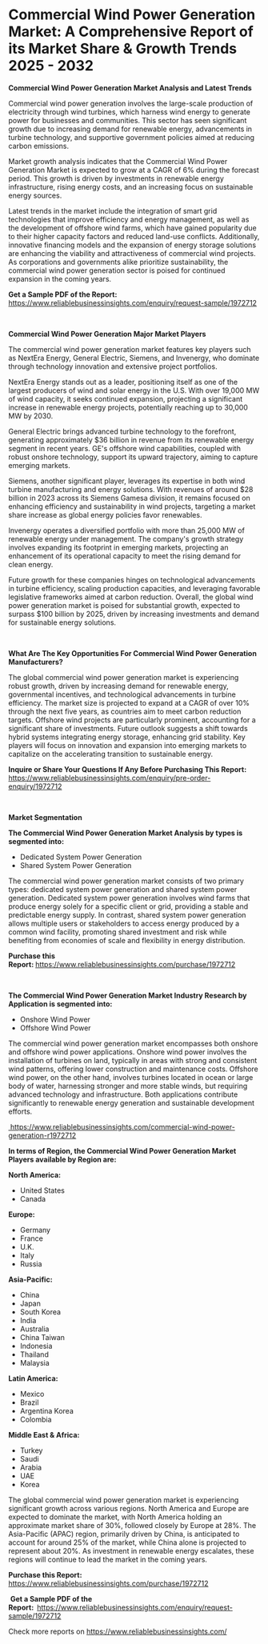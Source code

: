 <p><h1>Commercial Wind Power Generation Market: A Comprehensive Report of its Market Share & Growth Trends 2025 - 2032</h1></p><p><strong>Commercial Wind Power Generation Market Analysis and Latest Trends</strong></p>
<p><p>Commercial wind power generation involves the large-scale production of electricity through wind turbines, which harness wind energy to generate power for businesses and communities. This sector has seen significant growth due to increasing demand for renewable energy, advancements in turbine technology, and supportive government policies aimed at reducing carbon emissions. </p><p>Market growth analysis indicates that the Commercial Wind Power Generation Market is expected to grow at a CAGR of 6% during the forecast period. This growth is driven by investments in renewable energy infrastructure, rising energy costs, and an increasing focus on sustainable energy sources. </p><p>Latest trends in the market include the integration of smart grid technologies that improve efficiency and energy management, as well as the development of offshore wind farms, which have gained popularity due to their higher capacity factors and reduced land-use conflicts. Additionally, innovative financing models and the expansion of energy storage solutions are enhancing the viability and attractiveness of commercial wind projects. As corporations and governments alike prioritize sustainability, the commercial wind power generation sector is poised for continued expansion in the coming years.</p></p>
<p><strong>Get a Sample PDF of the Report:&nbsp;</strong> <a href="https://www.reliablebusinessinsights.com/enquiry/request-sample/1972712?utm_campaign=3273&utm_medium=2&utm_source=Github&utm_content=ia&utm_term=07042025&utm_id=commercial-wind-power-generation">https://www.reliablebusinessinsights.com/enquiry/request-sample/1972712</a></p>
<p>&nbsp;</p>
<p><strong>Commercial Wind Power Generation Major Market Players</strong></p>
<p><p>The commercial wind power generation market features key players such as NextEra Energy, General Electric, Siemens, and Invenergy, who dominate through technology innovation and extensive project portfolios. </p><p>NextEra Energy stands out as a leader, positioning itself as one of the largest producers of wind and solar energy in the U.S. With over 19,000 MW of wind capacity, it seeks continued expansion, projecting a significant increase in renewable energy projects, potentially reaching up to 30,000 MW by 2030.</p><p>General Electric brings advanced turbine technology to the forefront, generating approximately $36 billion in revenue from its renewable energy segment in recent years. GE's offshore wind capabilities, coupled with robust onshore technology, support its upward trajectory, aiming to capture emerging markets.</p><p>Siemens, another significant player, leverages its expertise in both wind turbine manufacturing and energy solutions. With revenues of around $28 billion in 2023 across its Siemens Gamesa division, it remains focused on enhancing efficiency and sustainability in wind projects, targeting a market share increase as global energy policies favor renewables.</p><p>Invenergy operates a diversified portfolio with more than 25,000 MW of renewable energy under management. The company's growth strategy involves expanding its footprint in emerging markets, projecting an enhancement of its operational capacity to meet the rising demand for clean energy.</p><p>Future growth for these companies hinges on technological advancements in turbine efficiency, scaling production capacities, and leveraging favorable legislative frameworks aimed at carbon reduction. Overall, the global wind power generation market is poised for substantial growth, expected to surpass $100 billion by 2025, driven by increasing investments and demand for sustainable energy solutions.</p></p>
<p>&nbsp;</p>
<p><strong>What Are The Key Opportunities For Commercial Wind Power Generation Manufacturers?</strong></p>
<p><p>The global commercial wind power generation market is experiencing robust growth, driven by increasing demand for renewable energy, governmental incentives, and technological advancements in turbine efficiency. The market size is projected to expand at a CAGR of over 10% through the next five years, as countries aim to meet carbon reduction targets. Offshore wind projects are particularly prominent, accounting for a significant share of investments. Future outlook suggests a shift towards hybrid systems integrating energy storage, enhancing grid stability. Key players will focus on innovation and expansion into emerging markets to capitalize on the accelerating transition to sustainable energy.</p></p>
<p><strong>Inquire or Share Your Questions If Any Before Purchasing This Report:</strong> <a href="https://www.reliablebusinessinsights.com/enquiry/pre-order-enquiry/1972712?utm_campaign=3273&utm_medium=2&utm_source=Github&utm_content=ia&utm_term=07042025&utm_id=commercial-wind-power-generation">https://www.reliablebusinessinsights.com/enquiry/pre-order-enquiry/1972712</a></p>
<p>&nbsp;</p>
<p><strong>Market Segmentation</strong></p>
<p><strong>The Commercial Wind Power Generation Market Analysis by types is segmented into:</strong></p>
<p><ul><li>Dedicated System Power Generation</li><li>Shared System Power Generation</li></ul></p>
<p><p>The commercial wind power generation market consists of two primary types: dedicated system power generation and shared system power generation. Dedicated system power generation involves wind farms that produce energy solely for a specific client or grid, providing a stable and predictable energy supply. In contrast, shared system power generation allows multiple users or stakeholders to access energy produced by a common wind facility, promoting shared investment and risk while benefiting from economies of scale and flexibility in energy distribution.</p></p>
<p><strong>Purchase this Report:&nbsp;</strong><a href="https://www.reliablebusinessinsights.com/purchase/1972712?utm_campaign=3273&utm_medium=2&utm_source=Github&utm_content=ia&utm_term=07042025&utm_id=commercial-wind-power-generation">https://www.reliablebusinessinsights.com/purchase/1972712</a></p>
<p>&nbsp;</p>
<p><strong>The Commercial Wind Power Generation Market Industry Research by Application is segmented into:</strong></p>
<p><ul><li>Onshore Wind Power</li><li>Offshore Wind Power</li></ul></p>
<p><p>The commercial wind power generation market encompasses both onshore and offshore wind power applications. Onshore wind power involves the installation of turbines on land, typically in areas with strong and consistent wind patterns, offering lower construction and maintenance costs. Offshore wind power, on the other hand, involves turbines located in ocean or large body of water, harnessing stronger and more stable winds, but requiring advanced technology and infrastructure. Both applications contribute significantly to renewable energy generation and sustainable development efforts.</p></p>
<p><a href="https://www.reliablebusinessinsights.com/commercial-wind-power-generation-r1972712?utm_campaign=3273&utm_medium=2&utm_source=Github&utm_content=ia&utm_term=07042025&utm_id=commercial-wind-power-generation">&nbsp;https://www.reliablebusinessinsights.com/commercial-wind-power-generation-r1972712</a></p>
<p><strong>In terms of Region, the Commercial Wind Power Generation Market Players available by Region are:</strong></p>
<p>
    <p> <strong> North America: </strong>
        <ul>
            <li>United States</li>
            <li>Canada</li>
        </ul>
        </p> 
    <p> <strong> Europe: </strong>
        <ul>
            <li>Germany</li>
            <li>France</li>
            <li>U.K.</li>
            <li>Italy</li>
            <li>Russia</li>
        </ul>
        </p> 
    <p> <strong> Asia-Pacific: </strong>
        <ul>
            <li>China</li>
            <li>Japan</li>
            <li>South Korea</li>
            <li>India</li>
            <li>Australia</li>
            <li>China Taiwan</li>
            <li>Indonesia</li>
            <li>Thailand</li>
            <li>Malaysia</li>
        </ul>
        </p> 
    <p> <strong> Latin America: </strong>
        <ul>
            <li>Mexico</li>
            <li>Brazil</li>
            <li>Argentina Korea</li>
            <li>Colombia</li>
        </ul>
        </p> 
    <p> <strong> Middle East & Africa: </strong>
        <ul>
            <li>Turkey</li>
            <li>Saudi</li>
            <li>Arabia</li>
            <li>UAE</li>
            <li>Korea</li>
        </ul>
    </p>
    </p>
<p><p>The global commercial wind power generation market is experiencing significant growth across various regions. North America and Europe are expected to dominate the market, with North America holding an approximate market share of 30%, followed closely by Europe at 28%. The Asia-Pacific (APAC) region, primarily driven by China, is anticipated to account for around 25% of the market, while China alone is projected to represent about 20%. As investment in renewable energy escalates, these regions will continue to lead the market in the coming years.</p></p>
<p><strong>Purchase this Report: </strong><a href="https://www.reliablebusinessinsights.com/purchase/1972712?utm_campaign=3273&utm_medium=2&utm_source=Github&utm_content=ia&utm_term=07042025&utm_id=commercial-wind-power-generation">https://www.reliablebusinessinsights.com/purchase/1972712</a></p>
<p>&nbsp;<strong>Get a Sample PDF of the Report:&nbsp;&nbsp;</strong><a href="https://www.reliablebusinessinsights.com/enquiry/request-sample/1972712?utm_campaign=3273&utm_medium=2&utm_source=Github&utm_content=ia&utm_term=07042025&utm_id=commercial-wind-power-generation">https://www.reliablebusinessinsights.com/enquiry/request-sample/1972712</a></p>
<p><strong></strong></p>
<p>Check more reports on <a href="https://www.reliablebusinessinsights.com/?utm_campaign=3273&utm_medium=2&utm_source=Github&utm_content=ia&utm_term=07042025&utm_id=commercial-wind-power-generation">https://www.reliablebusinessinsights.com/</a></p>